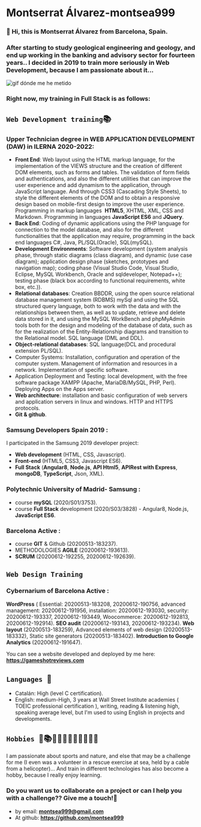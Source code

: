 # Montserrat Álvarez-montsea999

### 👋 Hi, this is Montserrat Álvarez from Barcelona, Spain.

### After starting to study geological engineering and geology, and end up working in the banking and advisory sector for fourteen years.. I decided in 2019 to train more seriously in Web Development, because I am passionate about it...

![gif dónde me he metido](https://github.com/montsea999/inspirations/blob/master/assets/gifAvatarYes.gif)

### Right now, my training in Full Stack is as follows:

## `Web Development training`📚

### Upper Technician degree in WEB APPLICATION DEVELOPMENT (DAW) in ILERNA 2020-2022:

- **Front End**: Web layout using the HTML markup language, for the implementation of the VIEWS structure and the creation of different DOM elements, such as forms and tables.
  The validation of form fields and authentications, and also the different utilities that can improve the user experience and add dynamism to the application, through JavaScript language. And through CSS3 (Cascading Style Sheets), to style the different elements of the DOM and to obtain a responsive design based on mobile-first design to improve the user experience. Programming in markup languages ​​ **HTML5**, XHTML, XML, CSS and Markdown. Programming in languages **JavaScript ES6** and **JQuery**.
- **Back End**: Coding of dynamic applications using the PHP language for connection to the model database, and also for the different functionalities that the application may require, programming in the back end languages C#, Java, PL/SQL(Oracle), SQL(mySQL).
- **Development Environments**: Software development (system analysis phase, through static diagrams (class diagram), and dynamic (use case diagram); application design phase (sketches, prototypes and navigation map); coding phase (Visual Studio Code, Visual Studio, Eclipse, MySQL Workbench, Oracle and sqldeveloper, Notepad++); testing phase (black box according to functional requirements, white box, etc.)).
- **Relational databases**: Creation BBDDR, using the open source relational database management system (RDBMS) mySql and using the SQL structured query language, both to work with the data and with the relationships between them, as well as to update, retrieve and delete data stored in it, and using the MySQL WorkBench and phpMyAdmin tools both for the design and modeling of the database of data, such as for the realization of the Entity-Relationship diagrams and transition to the Relational model. SQL language (DML and DDL).
- **Object-relational databases**: SQL language(DCL and procedural extension PL/SQL).
- Computer Systems: Installation, configuration and operation of the computer system. Management of information and resources in a network. Implementation of specific software.
- Application Deployment and Testing: local development, with the free software package XAMPP (Apache, MariaDB/MySQL, PHP, Perl). Deploying Apps on the Apps server.
- **Web architecture**: installation and basic configuration of web servers and application servers in linux and windows. HTTP and HTTPS protocols.
- **Git & github**.

### Samsung Developers Spain 2019 :

I participated in the Samsung 2019 developer project:

- **Web development** (HTML, CSS, Javascript).
- **Front-end** (HTML5, CSS3, Javascript ES6).
- **Full Stack** (**Angular8**, **Node.js**, **API Html5**, **APIRest with Express**, **mongoDB**, **TypeScript**, Json, XML).

### Polytechnic University of Madrid- Samsung :

- course **mySQL** (2020/S01/3753).
- course **Full Stack** development (2020/S03/3828) - Angular8, Node.js, **JavaScript ES6**.

### Barcelona Active :

- course **GIT** & Github (20200513-183237).
- METHODOLOGIES **AGILE** (20200612-193613).
- **SCRUM** (20200612-192255, 20200612-192639).

## `Web Design Training`

### Cybernarium of Barcelona Active :

**WordPress** ( Essential: 20200513-183208, 20200612-190756, advanced management: 20200612-191956, installation: 20200612-193030, security: 20200612-193337, 20200612-193449, Woocommerce: 20200612-192813, 20200612-192914).
**SEO audit** (20200612-193143, 20200612-193234).
**Web layout** (20200513-183259), Advanced elements of web design (20200513-183332), Static site generators (20200513-183402).
**Introduction to Google Analytics** (20200612-191647).

You can see a website developed and deployed by me here: **https://gameshotreviews.com**

## `Languages `🎤

- Catalán: High (level C certification).
- English: medium-High, 3 years at Wall Street Institute academies ( TOEIC professional certification ), writing, reading & listening high, speaking average level, but I'm used to using English in projects and developments.

## `Hobbies `🤿📚🏄‍♀‍🧗🏼‍♀‍🎷🧘‍♀‍🏀

I am passionate about sports and nature, and else that may be a challenge for me (I even was a volunteer in a rescue exercise at sea, held by a cable from a helicopter)... And train in different technologies has also become a hobby, because I really enjoy learning.

### Do you want us to collaborate on a project or can I help you with a challenge?? Give me a touch!🚀

- by email: **montsea999@gmail.com**
- At github: **https://github.com/montsea999**

